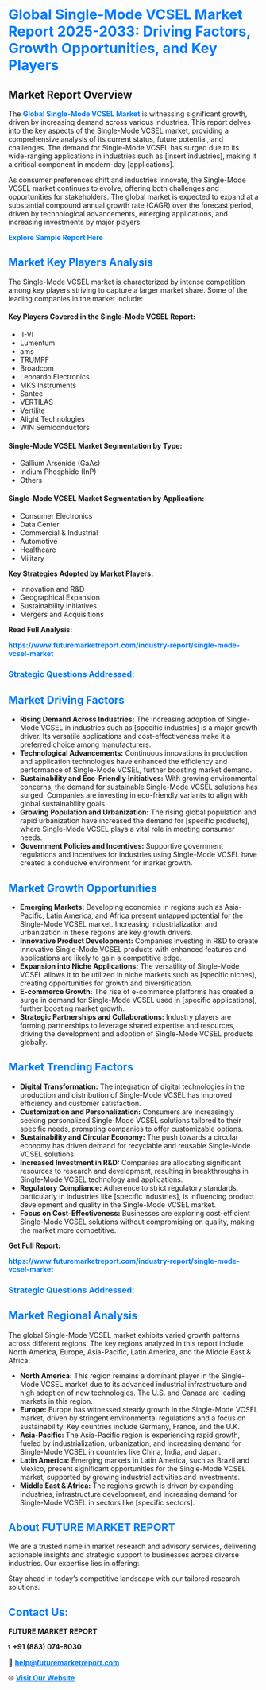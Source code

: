 <h1 style="color: #007BFF;">Global Single-Mode VCSEL Market Report 2025-2033: Driving Factors, Growth Opportunities, and Key Players</h1>

<section id="overview">
<h2>Market Report Overview</h2>
<p>The <a href="https://www.futuremarketreport.com/industry-report/single-mode-vcsel-market" style="color: #007BFF; text-decoration: none;"><strong>Global Single-Mode VCSEL Market</strong></a> is witnessing significant growth, driven by increasing demand across various industries. This report delves into the key aspects of the Single-Mode VCSEL market, providing a comprehensive analysis of its current status, future potential, and challenges. The demand for Single-Mode VCSEL has surged due to its wide-ranging applications in industries such as [insert industries], making it a critical component in modern-day [applications].</p>
<p>As consumer preferences shift and industries innovate, the Single-Mode VCSEL market continues to evolve, offering both challenges and opportunities for stakeholders. The global market is expected to expand at a substantial compound annual growth rate (CAGR) over the forecast period, driven by technological advancements, emerging applications, and increasing investments by major players.</p>
</section>

<section id="overview">
<p><a href="https://www.futuremarketreport.com/request-sample/reportId=50187" style="color: #007BFF; text-decoration: none;"><strong>Explore Sample Report Here</strong></a></p>
</section>

<section id="key-players">
<h2 style="color: #007BFF;">Market Key Players Analysis</h2>
<p>The Single-Mode VCSEL market is characterized by intense competition among key players striving to capture a larger market share. Some of the leading companies in the market include:</p>
<h4>Key Players Covered in the Single-Mode VCSEL Report:</h4>
<ul><li>II-VI</li><li>Lumentum</li><li>ams</li><li>TRUMPF</li><li>Broadcom</li><li>Leonardo Electronics</li><li>MKS Instruments</li><li>Santec</li><li>VERTILAS</li><li>Vertilite</li><li>Alight Technologies</li><li>WIN Semiconductors</li></ul>
<h4>Single-Mode VCSEL Market Segmentation by Type:</h4>
<ul><li>Gallium Arsenide (GaAs)</li><li>Indium Phosphide (InP)</li><li>Others</li></ul>

<h4>Single-Mode VCSEL Market Segmentation by Application:</h4>
<ul><li>Consumer Electronics</li><li>Data Center</li><li>Commercial &amp; Industrial</li><li>Automotive</li><li>Healthcare</li><li>Military</li></ul>
<p><strong>Key Strategies Adopted by Market Players:</strong></p>
<ul>
<li>Innovation and R&D</li>
<li>Geographical Expansion</li>
<li>Sustainability Initiatives</li>
<li>Mergers and Acquisitions</li>
</ul>
</section>

<section>
<p><strong>Read Full Analysis: </strong></p><a href="https://www.futuremarketreport.com/industry-report/single-mode-vcsel-market" style="color: #007BFF; text-decoration: none;"><strong>https://www.futuremarketreport.com/industry-report/single-mode-vcsel-market</strong></a>
<h3 style="color: #007BFF;">Strategic Questions Addressed:</h3>
</section>

<section id="driving-factors">
<h2 style="color: #007BFF;">Market Driving Factors</h2>
<ul>
<li><strong>Rising Demand Across Industries:</strong> The increasing adoption of Single-Mode VCSEL in industries such as [specific industries] is a major growth driver. Its versatile applications and cost-effectiveness make it a preferred choice among manufacturers.</li>
<li><strong>Technological Advancements:</strong> Continuous innovations in production and application technologies have enhanced the efficiency and performance of Single-Mode VCSEL, further boosting market demand.</li>
<li><strong>Sustainability and Eco-Friendly Initiatives:</strong> With growing environmental concerns, the demand for sustainable Single-Mode VCSEL solutions has surged. Companies are investing in eco-friendly variants to align with global sustainability goals.</li>
<li><strong>Growing Population and Urbanization:</strong> The rising global population and rapid urbanization have increased the demand for [specific products], where Single-Mode VCSEL plays a vital role in meeting consumer needs.</li>
<li><strong>Government Policies and Incentives:</strong> Supportive government regulations and incentives for industries using Single-Mode VCSEL have created a conducive environment for market growth.</li>
</ul>
</section>

<section id="growth-opportunities">
<h2 style="color: #007BFF;">Market Growth Opportunities</h2>
<ul>
<li><strong>Emerging Markets:</strong> Developing economies in regions such as Asia-Pacific, Latin America, and Africa present untapped potential for the Single-Mode VCSEL market. Increasing industrialization and urbanization in these regions are key growth drivers.</li>
<li><strong>Innovative Product Development:</strong> Companies investing in R&D to create innovative Single-Mode VCSEL products with enhanced features and applications are likely to gain a competitive edge.</li>
<li><strong>Expansion into Niche Applications:</strong> The versatility of Single-Mode VCSEL allows it to be utilized in niche markets such as [specific niches], creating opportunities for growth and diversification.</li>
<li><strong>E-commerce Growth:</strong> The rise of e-commerce platforms has created a surge in demand for Single-Mode VCSEL used in [specific applications], further boosting market growth.</li>
<li><strong>Strategic Partnerships and Collaborations:</strong> Industry players are forming partnerships to leverage shared expertise and resources, driving the development and adoption of Single-Mode VCSEL products globally.</li>
</ul>
</section>

<section id="trending-factors">
<h2 style="color: #007BFF;">Market Trending Factors</h2>
<ul>
<li><strong>Digital Transformation:</strong> The integration of digital technologies in the production and distribution of Single-Mode VCSEL has improved efficiency and customer satisfaction.</li>
<li><strong>Customization and Personalization:</strong> Consumers are increasingly seeking personalized Single-Mode VCSEL solutions tailored to their specific needs, prompting companies to offer customizable options.</li>
<li><strong>Sustainability and Circular Economy:</strong> The push towards a circular economy has driven demand for recyclable and reusable Single-Mode VCSEL solutions.</li>
<li><strong>Increased Investment in R&D:</strong> Companies are allocating significant resources to research and development, resulting in breakthroughs in Single-Mode VCSEL technology and applications.</li>
<li><strong>Regulatory Compliance:</strong> Adherence to strict regulatory standards, particularly in industries like [specific industries], is influencing product development and quality in the Single-Mode VCSEL market.</li>
<li><strong>Focus on Cost-Effectiveness:</strong> Businesses are exploring cost-efficient Single-Mode VCSEL solutions without compromising on quality, making the market more competitive.</li>
</ul>
</section>

<section>
<p><strong>Get Full Report: </strong></p><a href="https://www.futuremarketreport.com/industry-report/single-mode-vcsel-market" style="color: #007BFF; text-decoration: none;"><strong>https://www.futuremarketreport.com/industry-report/single-mode-vcsel-market</strong></a>
<h3 style="color: #007BFF;">Strategic Questions Addressed:</h3>
</section>


<section id="regional-analysis">
<h2 style="color: #007BFF;">Market Regional Analysis</h2>
<p>The global Single-Mode VCSEL market exhibits varied growth patterns across different regions. The key regions analyzed in this report include North America, Europe, Asia-Pacific, Latin America, and the Middle East & Africa:</p>
<ul>
<li><strong>North America:</strong> This region remains a dominant player in the Single-Mode VCSEL market due to its advanced industrial infrastructure and high adoption of new technologies. The U.S. and Canada are leading markets in this region.</li>
<li><strong>Europe:</strong> Europe has witnessed steady growth in the Single-Mode VCSEL market, driven by stringent environmental regulations and a focus on sustainability. Key countries include Germany, France, and the U.K.</li>
<li><strong>Asia-Pacific:</strong> The Asia-Pacific region is experiencing rapid growth, fueled by industrialization, urbanization, and increasing demand for Single-Mode VCSEL in countries like China, India, and Japan.</li>
<li><strong>Latin America:</strong> Emerging markets in Latin America, such as Brazil and Mexico, present significant opportunities for the Single-Mode VCSEL market, supported by growing industrial activities and investments.</li>
<li><strong>Middle East & Africa:</strong> The region’s growth is driven by expanding industries, infrastructure development, and increasing demand for Single-Mode VCSEL in sectors like [specific sectors].</li>
</ul>
</section>

<footer>
<h2 style="color: #007BFF;">About FUTURE MARKET REPORT</h2>
<p>We are a trusted name in market research and advisory services, delivering actionable insights and strategic support to businesses across diverse industries. Our expertise lies in offering:</p>

<p>Stay ahead in today’s competitive landscape with our tailored research solutions.</p>

<h2 style="color: #007BFF;">Contact Us:</h2>
<p><strong>FUTURE MARKET REPORT</strong></p>
<p>📞 <strong>+91 (883) 074-8030</strong></p>
<p>📧 <strong><a href="mailto:help@futuremarketreport.com" style="color: #007BFF;">help@futuremarketreport.com</a></strong></p>
<p>🌐 <strong><a href="https://www.futuremarketreport.com/" style="color: #007BFF;">Visit Our Website</a></strong></p>
</footer>